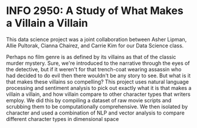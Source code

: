 # INFO 2950: A Study of What Makes a Villain a Villain

This data science project was a joint collaboration between Asher Lipman, Allie Pultorak, Cianna Chairez, and Carrie Kim for our Data Science class. 

Perhaps no film genre is as defined by its villains as that of the classic murder mystery. Sure, we're introduced to the narrative through the eyes of the detective, but if it weren't for that trench-coat wearing assassin who had decided to do evil then there wouldn't be any story to see. But what is it that makes these villains so compelling? This project uses natural language processing and sentiment analysis to pick out exactly what it is that makes a villain a villain, and how villain compare to other character types that writers employ. We did this by compiling a dataset of raw movie scripts and scrubbing them to be computationally comprehensive. We then isolated by character and used a combination of NLP and vector analysis to compare different character types in dimensional space 
